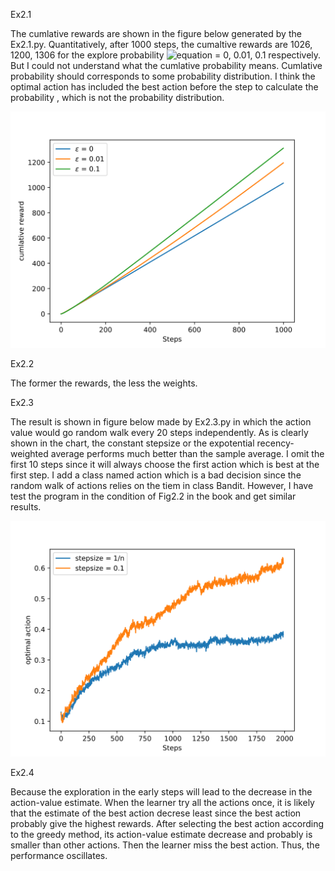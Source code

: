 Ex2.1

The cumlative rewards are shown in the figure below generated by the Ex2.1.py. Quantitatively, after 1000 steps, the cumaltive rewards are 1026, 1200, 1306 for the explore probability ![equation](http://latex.codecogs.com/gif.latex?\epsilon) = 0, 0.01, 0.1 respectively. But I could not understand what the cumlative probability means. Cumlative probability should corresponds to some probability distribution. I think the optimal action has included the best action before the step to calculate the probability , which is not the probability distribution.

![Image of cumlative reward](Ex2.1.svg)

Ex2.2

The former the rewards, the less the weights.

Ex2.3

The result is shown in figure below made by Ex2.3.py in which the action value would go random walk every 20 steps independently. As is clearly shown in the chart, the constant stepsize or the expotential recency-weighted average performs much better than the sample average. I omit the first 10 steps since it will always choose the first action which is best at the first step. I add a class named action which is a bad decision since the random walk of actions relies on the tiem in class Bandit. However, I have test the program in the condition of Fig2.2 in the book and get similar results.

![random walk](Ex2.3.svg)

Ex2.4

Because the exploration in the early steps will lead to the decrease in the action-value estimate. When the learner try all the actions once, it is likely that the estimate of the best action decrese least since the best action probably give the highest rewards. After selecting the best action according to the greedy method, its action-value estimate decrease and probably is smaller than other actions. Then the learner miss the best action. Thus, the performance oscillates.

